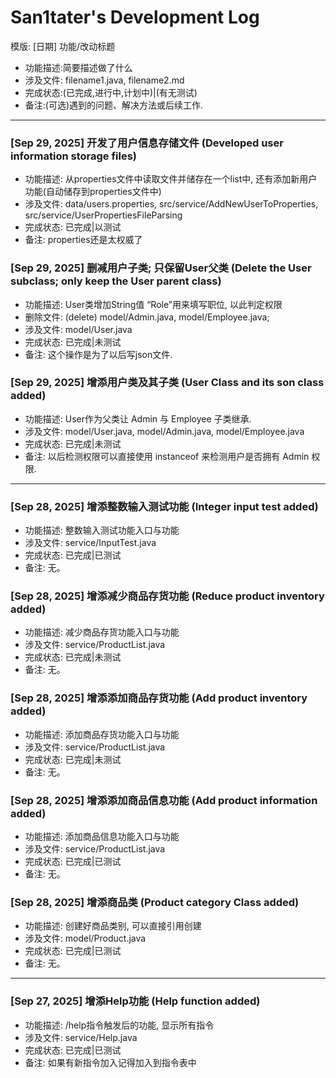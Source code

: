 # San1tater's Development Log

模版:
  [日期] 功能/改动标题
* 功能描述:简要描述做了什么
* 涉及文件: filename1.java, filename2.md
* 完成状态:(已完成,进行中,计划中)|(有无测试)
* 备注:(可选)遇到的问题、解决方法或后续工作.

---
### [Sep 29, 2025] 开发了用户信息存储文件 (Developed user information storage files)
* 功能描述: 从properties文件中读取文件并储存在一个list中, 还有添加新用户功能(自动储存到properties文件中)
* 涉及文件: data/users.properties, src/service/AddNewUserToProperties, src/service/UserPropertiesFileParsing
* 完成状态: 已完成|以测试
* 备注: properties还是太权威了
### [Sep 29, 2025] 删减用户子类; 只保留User父类 (Delete the User subclass; only keep the User parent class) 
* 功能描述: User类增加String值 “Role”用来填写职位, 以此判定权限
* 删除文件: (delete) model/Admin.java, model/Employee.java;
* 涉及文件: model/User.java
* 完成状态: 已完成|未测试
* 备注: 这个操作是为了以后写json文件.
### [Sep 29, 2025] 增添用户类及其子类 (User Class and its son class added)
* 功能描述: User作为父类让 Admin 与 Employee 子类继承.
* 涉及文件: model/User.java, model/Admin.java, model/Employee.java
* 完成状态: 已完成|未测试
* 备注: 以后检测权限可以直接使用 instanceof 来检测用户是否拥有 Admin 权限.

---
### [Sep 28, 2025] 增添整数输入测试功能 (Integer input test added)  
* 功能描述: 整数输入测试功能入口与功能
* 涉及文件: service/InputTest.java
* 完成状态: 已完成|已测试
* 备注: 无。
### [Sep 28, 2025] 增添减少商品存货功能 (Reduce product inventory added) 
* 功能描述: 减少商品存货功能入口与功能
* 涉及文件: service/ProductList.java
* 完成状态: 已完成|未测试
* 备注: 无。
### [Sep 28, 2025] 增添添加商品存货功能 (Add product inventory added)  
* 功能描述: 添加商品存货功能入口与功能
* 涉及文件: service/ProductList.java
* 完成状态: 已完成|未测试
* 备注: 无。
### [Sep 28, 2025] 增添添加商品信息功能 (Add product information added)  
* 功能描述: 添加商品信息功能入口与功能
* 涉及文件: service/ProductList.java
* 完成状态: 已完成|已测试
* 备注: 无。
### [Sep 28, 2025] 增添商品类 (Product category Class added)  
* 功能描述: 创建好商品类别, 可以直接引用创建
* 涉及文件: model/Product.java
* 完成状态: 已完成|已测试
* 备注: 无。 

---
### [Sep 27, 2025] 增添Help功能 (Help function added)  
* 功能描述: /help指令触发后的功能, 显示所有指令
* 涉及文件: service/Help.java
* 完成状态: 已完成|已测试
* 备注: 如果有新指令加入记得加入到指令表中
